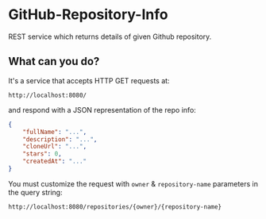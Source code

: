 # GitHub-Repository-Info
REST service which returns details of given Github repository.
## What can you do?

It's a service that accepts HTTP GET requests at:

```
http://localhost:8080/
```

and respond with a JSON representation of the repo info:

```JSON
{
    "fullName": "...",
    "description": "...",
    "cloneUrl": "...",
    "stars": 0,
    "createdAt": "..."
}
```

You must customize the request with `owner` & `repository-name` parameters in the query string:

```
http://localhost:8080/repositories/{owner}/{repository-name}
```

